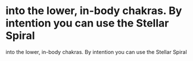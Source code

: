 # into the lower, in-body chakras. By intention you can use the Stellar Spiral

into the lower, in-body chakras. By intention you can use the Stellar Spiral